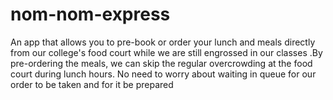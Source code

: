 # nom-nom-express
An app that allows you to pre-book or order your lunch and meals directly from our college's food court while we are still engrossed in our classes .By pre-ordering the meals, we can skip the regular overcrowding at the food court during lunch hours. No need to worry about waiting in queue for our order to be taken and for it be prepared 
